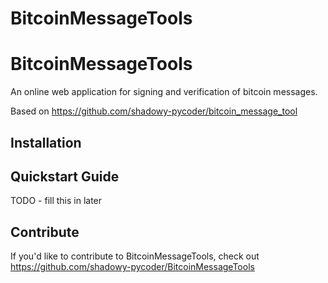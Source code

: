 # BitcoinMessageTools

BitcoinMessageTools
======

An online web application for signing and verification of bitcoin messages.

Based on https://github.com/shadowy-pycoder/bitcoin_message_tool

Installation
------------



Quickstart Guide
----------------

TODO - fill this in later

Contribute
----------

If you'd like to contribute to BitcoinMessageTools, check out https://github.com/shadowy-pycoder/BitcoinMessageTools
